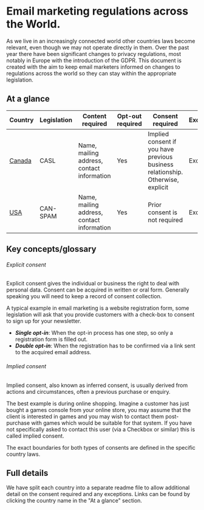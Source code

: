 # Email marketing regulations across the World.

As we live in an increasingly connected world other countries laws become relevant, even though we may not operate directly in them. Over the past year there have been significant changes to privacy regulations, most notably in Europe with the introduction of the GDPR. This document is created with the aim to keep email marketers informed on changes to regulations across the world so they can stay within the appropriate legislation. 

## At a glance
| Country| Legislation | Content required| Opt-out required| Consent required | Exceptions| Penalties|
| ------------- | ------------- | ------------- | ------------- |------------- | ------------- | -------------|
| [Canada](/country/canada/canada.md)  | CASL | Name, mailing address, contact information| Yes| Implied consent if you have previous business relationship. Otherwise, explicit | Exceptions | Penalties |
| [USA](/country/usa/usa.md)  | CAN-SPAM | Name, mailing address, contact information| Yes| Prior consent is not required | Exceptions | Penalties |

## Key concepts/glossary

###### Explicit consent
Explicit consent gives the individual or business the right to deal with personal data. Consent can be acquired in written or oral form. Generally speaking you will need to keep a record of consent collection.

A typical example in email marketing is a website registration form, some legislation will ask that you provide customers with a check-box to consent to sign up for your newsletter.

- **_Single opt-in_**: When the opt-in process has one step, so only a registration form is filled out. 
- **_Double opt-in_**: When the registration has to be confirmed via a link sent to the acquired email address.

###### Implied consent
Implied consent, also known as inferred consent, is usually derived from actions and circumstances, often a previous purchase or enquiry.

The best example is during online shopping. Imagine a customer has just bought a games console from your online store, you may assume that the client is interested in games and you may wish to contact them post-purchase with games which would be suitable for that system. If you have not specifically asked to contact this user (via a Checkbox or similar) this is called implied consent. 

The exact boundaries for both types of consents are defined in the specific country laws.

## Full details

We have split each country into a separate readme file to allow additional detail on the consent required and any exceptions. Links can be found by clicking the country name in the "At a glance" section.
